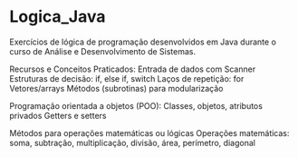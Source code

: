 # Logica_Java
Exercícios de lógica de programação desenvolvidos em Java durante o curso de Análise e Desenvolvimento de Sistemas.

Recursos e Conceitos Praticados:
Entrada de dados com Scanner
Estruturas de decisão: if, else if, switch
Laços de repetição: for
Vetores/arrays
Métodos (subrotinas) para modularização

Programação orientada a objetos (POO):
Classes, objetos, atributos privados
Getters e setters

Métodos para operações matemáticas ou lógicas
Operações matemáticas: soma, subtração, multiplicação, divisão, área, perímetro, diagonal
